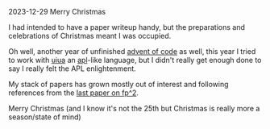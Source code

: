 <pmeta id="created">2023-12-29</pmeta>
<pmeta id="title">Merry Christmas</pmeta>

I had intended to have a paper writeup handy, but the preparations and celebrations of Christmas meant I was occupied.

Oh well, another year of unfinished [advent of code](https://adventofcode.com/) as well, this year I tried to work with [uiua](https://www.uiua.org/) an [apl](https://en.wikipedia.org/wiki/APL_(programming_language))-like language, but I didn't really get enough done to say I really felt the APL enlightenment.

My stack of papers has grown mostly out of interest and following references from the [last paper on fp^2](/2023/1210-tmp-fipfp.html).

Merry Christmas (and I know it's not the 25th but Christmas is really more a season/state of mind)

